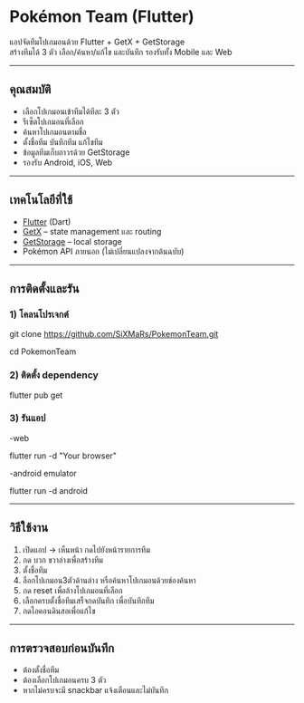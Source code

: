# Pokémon Team (Flutter)

แอปจัดทีมโปเกมอนด้วย Flutter + GetX + GetStorage  
สร้างทีมได้ 3 ตัว เลือก/ค้นหา/แก้ไข และบันทึก รองรับทั้ง Mobile และ Web

---

## คุณสมบัติ
- เลือกโปเกมอนเข้าทีมได้ทีละ 3 ตัว
- รีเซ็ตโปเกมอนที่เลือก
- ค้นหาโปเกมอนตามชื่อ  
- ตั้งชื่อทีม บันทึกทีม แก้ไขทีม
- ข้อมูลทีมเก็บถาวรด้วย GetStorage
- รองรับ Android, iOS, Web  

---

## เทคโนโลยีที่ใช้
- [Flutter](https://flutter.dev/) (Dart)  
- [GetX](https://pub.dev/packages/get) – state management และ routing  
- [GetStorage](https://pub.dev/packages/get_storage) – local storage  
- Pokémon API ภายนอก (ไม่เปลี่ยนแปลงจากต้นฉบับ)  

---

## การติดตั้งและรัน

### 1) โคลนโปรเจกต์
git clone https://github.com/SiXMaRs/PokemonTeam.git

cd PokemonTeam

### 2) ติดตั้ง dependency

flutter pub get

### 3) รันแอป
-web

flutter run -d "Your browser"

-android emulator

flutter run -d android

---

## วิธีใช้งาน
1. เปิดแอป → เห็นหน้า กดไปยังหน้ารายการทีม
2. กด บวก ขวาล่างเพื่อสร้างทีม
3. ตั้งชื่อทีม
4. ลือกโปเกมอน3ตัวด้านล่าง หรือค้นหาโปเกมอนด้วยช่องค้นหา
5. กด reset เพื่อล้างโปเกมอนที่เลือก
6. เลือกครบตั้งชื่อทีมเสร็จกดบันทึก เพื่อบันทึกทีม
7. กดไอคอนดินสอเพื่อแก้ไข

---

## การตรวจสอบก่อนบันทึก
- ต้องตั้งชื่อทีม
- ต้องเลือกโปเกมอนครบ 3 ตัว
- หากไม่ครบจะมี snackbar แจ้งเตือนและไม่บันทึก

